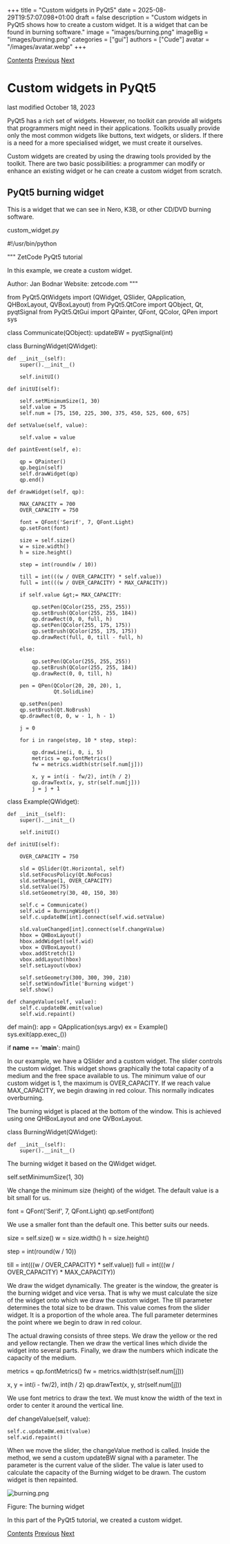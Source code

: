 +++
title = "Custom widgets in PyQt5"
date = 2025-08-29T19:57:07.098+01:00
draft = false
description = "Custom widgets in PyQt5 shows how to create a custom widget. It is a widget that can be found in burning software."
image = "images/burning.png"
imageBig = "images/burning.png"
categories = ["gui"]
authors = ["Cude"]
avatar = "/images/avatar.webp"
+++

[Contents](..)
[Previous](../painting/)
[Next](../tetris/)

# Custom widgets in PyQt5

last modified October 18, 2023

PyQt5 has a rich set of widgets. However, no toolkit can provide all widgets that
programmers might need in their applications. Toolkits usually provide
only the most common widgets like buttons, text widgets, or sliders.
If there is a need for a more specialised widget, we must create it ourselves.

Custom widgets are created by using the drawing tools provided by the toolkit.
There are two basic possibilities: a programmer can modify or enhance an existing
widget or he can create a custom widget from scratch.

## PyQt5 burning widget

This is a widget that we can see in Nero, K3B, or other CD/DVD burning software.

custom_widget.py
  

#!/usr/bin/python

"""
ZetCode PyQt5 tutorial

In this example, we create a custom widget.

Author: Jan Bodnar
Website: zetcode.com
"""

from PyQt5.QtWidgets import (QWidget, QSlider, QApplication,
                             QHBoxLayout, QVBoxLayout)
from PyQt5.QtCore import QObject, Qt, pyqtSignal
from PyQt5.QtGui import QPainter, QFont, QColor, QPen
import sys

class Communicate(QObject):
    updateBW = pyqtSignal(int)

class BurningWidget(QWidget):

    def __init__(self):
        super().__init__()

        self.initUI()

    def initUI(self):

        self.setMinimumSize(1, 30)
        self.value = 75
        self.num = [75, 150, 225, 300, 375, 450, 525, 600, 675]

    def setValue(self, value):

        self.value = value

    def paintEvent(self, e):

        qp = QPainter()
        qp.begin(self)
        self.drawWidget(qp)
        qp.end()

    def drawWidget(self, qp):

        MAX_CAPACITY = 700
        OVER_CAPACITY = 750

        font = QFont('Serif', 7, QFont.Light)
        qp.setFont(font)

        size = self.size()
        w = size.width()
        h = size.height()

        step = int(round(w / 10))

        till = int(((w / OVER_CAPACITY) * self.value))
        full = int(((w / OVER_CAPACITY) * MAX_CAPACITY))

        if self.value &gt;= MAX_CAPACITY:

            qp.setPen(QColor(255, 255, 255))
            qp.setBrush(QColor(255, 255, 184))
            qp.drawRect(0, 0, full, h)
            qp.setPen(QColor(255, 175, 175))
            qp.setBrush(QColor(255, 175, 175))
            qp.drawRect(full, 0, till - full, h)

        else:

            qp.setPen(QColor(255, 255, 255))
            qp.setBrush(QColor(255, 255, 184))
            qp.drawRect(0, 0, till, h)

        pen = QPen(QColor(20, 20, 20), 1,
                   Qt.SolidLine)

        qp.setPen(pen)
        qp.setBrush(Qt.NoBrush)
        qp.drawRect(0, 0, w - 1, h - 1)

        j = 0

        for i in range(step, 10 * step, step):

            qp.drawLine(i, 0, i, 5)
            metrics = qp.fontMetrics()
            fw = metrics.width(str(self.num[j]))

            x, y = int(i - fw/2), int(h / 2)
            qp.drawText(x, y, str(self.num[j]))
            j = j + 1

class Example(QWidget):

    def __init__(self):
        super().__init__()

        self.initUI()

    def initUI(self):

        OVER_CAPACITY = 750

        sld = QSlider(Qt.Horizontal, self)
        sld.setFocusPolicy(Qt.NoFocus)
        sld.setRange(1, OVER_CAPACITY)
        sld.setValue(75)
        sld.setGeometry(30, 40, 150, 30)

        self.c = Communicate()
        self.wid = BurningWidget()
        self.c.updateBW[int].connect(self.wid.setValue)

        sld.valueChanged[int].connect(self.changeValue)
        hbox = QHBoxLayout()
        hbox.addWidget(self.wid)
        vbox = QVBoxLayout()
        vbox.addStretch(1)
        vbox.addLayout(hbox)
        self.setLayout(vbox)

        self.setGeometry(300, 300, 390, 210)
        self.setWindowTitle('Burning widget')
        self.show()

    def changeValue(self, value):
        self.c.updateBW.emit(value)
        self.wid.repaint()

def main():
    app = QApplication(sys.argv)
    ex = Example()
    sys.exit(app.exec_())

if __name__ == '__main__':
    main()

In our example, we have a QSlider and a custom widget. The slider
controls the custom widget. This widget shows graphically the total capacity of
a medium and the free space available to us. The minimum value of our custom
widget is 1, the maximum is OVER_CAPACITY. If we reach value MAX_CAPACITY, we
begin drawing in red colour. This normally indicates overburning.

The burning widget is placed at the bottom of the window. This is
achieved using one QHBoxLayout and one
QVBoxLayout.

class BurningWidget(QWidget):

    def __init__(self):
        super().__init__()

The burning widget it based on the QWidget widget.

self.setMinimumSize(1, 30)

We change the minimum size (height) of the widget. The default value
is a bit small for us.

font = QFont('Serif', 7, QFont.Light)
qp.setFont(font)

We use a smaller font than the default one. This better suits our needs.

size = self.size()
w = size.width()
h = size.height()

step = int(round(w / 10))

till = int(((w / OVER_CAPACITY) * self.value))
full = int(((w / OVER_CAPACITY) * MAX_CAPACITY))

We draw the widget dynamically. The greater is the window, the greater is
the burning widget and vice versa. That is why we must calculate the
size of the widget onto which we draw the custom widget. The till
parameter determines the total size to be drawn. This value comes
from the slider widget. It is a proportion of the whole area. The
full parameter determines the point where we begin to draw in red
colour.

The actual drawing consists of three steps. We draw the yellow or the
red and yellow rectangle. Then we draw the vertical lines which
divide the widget into several parts. Finally, we draw the numbers
which indicate the capacity of the medium.

metrics = qp.fontMetrics()
fw = metrics.width(str(self.num[j]))

x, y = int(i - fw/2), int(h / 2)
qp.drawText(x, y, str(self.num[j]))

We use font metrics to draw the text. We must know the width of the
text in order to center it around the vertical line.

def changeValue(self, value):

    self.c.updateBW.emit(value)
    self.wid.repaint()

When we move the slider, the changeValue method is called.
Inside the method, we send a custom updateBW signal
with a parameter. The parameter is the current value of the slider.
The value is later used to calculate the capacity of the Burning widget
to be drawn. The custom widget is then repainted.

![burning.png](images/burning.png)

Figure: The burning widget

In this part of the PyQt5 tutorial, we created a custom widget.

[Contents](..)
[Previous](../painting/)
[Next](../tetris/)